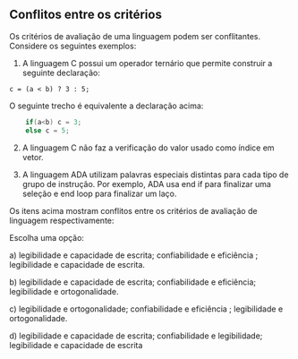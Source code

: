 ## Conflitos entre os critérios

Os critérios de avaliação de uma linguagem podem ser conflitantes. Considere os seguintes exemplos:

1. A linguagem C possui um operador ternário que permite construir a seguinte declaração:

```
c = (a < b) ? 3 : 5;
```
O seguinte trecho é equivalente a declaração acima: 
```C    
    if(a<b) c = 3;
    else c = 5;
```
2. A linguagem C não faz a verificação do valor usado como índice em vetor.

3. A linguagem ADA utilizam palavras especiais distintas para cada tipo de grupo de instrução. Por exemplo, ADA usa end if para finalizar uma seleção e end loop para finalizar um laço.

Os itens acima mostram conflitos entre os critérios de avaliação de linguagem respectivamente:

Escolha uma opção:

a)
legibilidade e capacidade de escrita; confiabilidade e eficiência ; legibilidade e capacidade de escrita.

b)
legibilidade e capacidade de escrita; confiabilidade e eficiência; legibilidade e ortogonalidade.

c)
legibilidade e ortogonalidade; confiabilidade e eficiência ; legibilidade e ortogonalidade.

d)
legibilidade e capacidade de escrita; confiabilidade e legibilidade; legibilidade e capacidade de escrita
